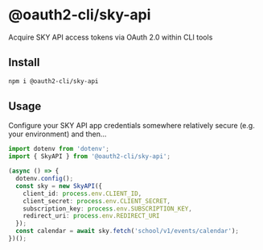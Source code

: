 # @oauth2-cli/sky-api

Acquire SKY API access tokens via OAuth 2.0 within CLI tools

## Install

```sh
npm i @oauth2-cli/sky-api
```

## Usage

Configure your SKY API app credentials somewhere relatively secure (e.g. your environment) and then...

```ts
import dotenv from 'dotenv';
import { SkyAPI } from '@oauth2-cli/sky-api';

(async () => {
  dotenv.config();
  const sky = new SkyAPI({
    client_id: process.env.CLIENT_ID,
    client_secret: process.env.CLIENT_SECRET,
    subscription_key: process.env.SUBSCRIPTION_KEY,
    redirect_uri: process.env.REDIRECT_URI
  });
  const calendar = await sky.fetch('school/v1/events/calendar');
})();
```
